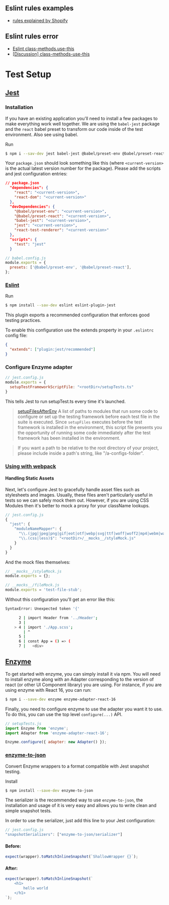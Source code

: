 ## Eslint rules examples

- [rules explained by Shopify](https://github.com/Shopify/javascript)

## Eslint rules error

- [Eslint class-methods.use-this](https://eslint.org/docs/rules/class-methods-use-this)
- [[Discussion] class-methods-use-this](https://github.com/Shopify/javascript/issues/263)

# Test Setup
## [Jest](https://jestjs.io/docs/en/tutorial-react)

### Installation
If you have an existing application you'll need to install a few packages to make everything work well together. We are using the `babel-jest` package and the `react` babel preset to transform our code inside of the test environment. Also see using babel.

Run
```sh
$ npm i --sav-dev jest babel-jest @babel/preset-env @babel/preset-react react-test-renderer
```

Your `package.json` should look something like this (where `<current-version>` is the actual latest version number for the package). Please add the scripts and jest configuration entries:

```json
// package.json
  "dependencies": {
    "react": "<current-version>",
    "react-dom": "<current-version>"
  },
  "devDependencies": {
    "@babel/preset-env": "<current-version>",
    "@babel/preset-react": "<current-version>",
    "babel-jest": "<current-version>",
    "jest": "<current-version>",
    "react-test-renderer": "<current-version>"
  },
  "scripts": {
    "test": "jest"
  }
```

```js
// babel.config.js
module.exports = {
  presets: ['@babel/preset-env', '@babel/preset-react'],
};
```

### [Eslint](https://github.com/jest-community/eslint-plugin-jest#readme)
Run

```sh
$ npm install --sav-dev eslint eslint-plugin-jest
```

This plugin exports a recommended configuration that enforces good testing practices.

To enable this configuration use the extends property in your `.eslintrc` config file:

```json
{
  "extends": ["plugin:jest/recommended"]
}
```

### Configure Enzyme adapter

```js
// jest.config.js
module.exports = {
  setupTestFrameworkScriptFile: "<rootDir>/setupTests.ts"
}
```

This tells Jest to run setupTest.ts every time it's launched.

> [setupFilesAfterEnv](https://jestjs.io/docs/en/configuration.html#setupfilesafterenv-array)
> A list of paths to modules that run some code to configure or set up the testing framework before each test file in the suite is executed. Since `setupFiles` executes before the test framework is installed in the environment, this script file presents you the opportunity of running some code immediately after the test framework has been installed in the environment.

> If you want a path to be relative to the root directory of your project, please include <rootDir> inside a path's string, like "<rootDir>/a-configs-folder".

### [Using with webpack](https://jestjs.io/docs/en/webpack)

#### Handling Static Assets

Next, let's configure Jest to gracefully handle asset files such as stylesheets and images. Usually, these files aren't particularly useful in tests so we can safely mock them out. However, if you are using CSS Modules then it's better to mock a proxy for your className lookups.

```js
// jest.config.js
{
  "jest": {
    "moduleNameMapper": {
      "\\.(jpg|jpeg|png|gif|eot|otf|webp|svg|ttf|woff|woff2|mp4|webm|wav|mp3|m4a|aac|oga)$": "<rootDir>/__mocks__/fileMock.js",
      "\\.(css|less)$": "<rootDir>/__mocks__/styleMock.js"
    }
  }
}
```

And the mock files themselves:

```js
// __mocks__/styleMock.js
module.exports = {};
```

```js
// __mocks__/fileMock.js
module.exports = 'test-file-stub';
```

Without this configuration you'll get an error like this:

```sh
SyntaxError: Unexpected token '{'

      2 | import Header from '../Header';
      3 | 
    > 4 | import './App.scss';
        | ^
      5 | 
      6 | const App = () => (
      7 |   <div>
```

## [Enzyme](https://enzymejs.github.io/enzyme/#installation)

To get started with enzyme, you can simply install it via npm. You will need to install enzyme along with an Adapter corresponding to the version of react (or other UI Component library) you are using. For instance, if you are using enzyme with React 16, you can run:

```sh
$ npm i --save-dev enzyme enzyme-adapter-react-16
```

Finally, you need to configure enzyme to use the adapter you want it to use. To do this, you can use the top level `configure(...)` API.

```js
// setupTests.js
import Enzyme from 'enzyme';
import Adapter from 'enzyme-adapter-react-16';

Enzyme.configure({ adapter: new Adapter() });
```

### [enzyme-to-json](https://github.com/adriantoine/enzyme-to-json#readme)

Convert Enzyme wrappers to a format compatible with Jest snapshot testing.

Install
```sh
$ npm install --save-dev enzyme-to-json
```

The serializer is the recommended way to use `enzyme-to-json`, the installation and usage of it is very easy and allows you to write clean and simple snapshot tests.

In order to use the serializer, just add this line to your Jest configuration:

```js
// jest.config.js
"snapshotSerializers": ["enzyme-to-json/serializer"]
```

#### Before:

```jsx
expect(wrapper).toMatchInlineSnapshot(`ShallowWrapper {}`);
```

#### After:
```jsx
expect(wrapper).toMatchInlineSnapshot(`
    <h1>
        hello world
    </h1>
`);
```